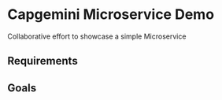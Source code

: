 # Capgemini Microservice Demo

Collaborative effort to showcase a simple Microservice

## Requirements

## Goals
